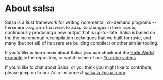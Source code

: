 # About salsa

Salsa is a Rust framework for writing incremental, on-demand programs
-- these are programs that want to adapt to changes in their inputs,
continuously producing a new output that is up-to-date. Salsa is based
on the the incremental recompilation techniques that we built for
rustc, and many (but not all) of its users are building compilers or
other similar tooling.

If you'd like to learn more about Salsa, you can check out the
[Hello World example](https://github.com/salsa-rs/salsa/blob/master/examples/hello_world/main.rs)
in the repository, or watch some of our [YouTube videos](./videos.md).

If you'd like to chat about Salsa, or you think you might like to
contribute, please jump on to our Zulip instance at
[salsa.zulipchat.com](https://salsa.zulipchat.com/).
